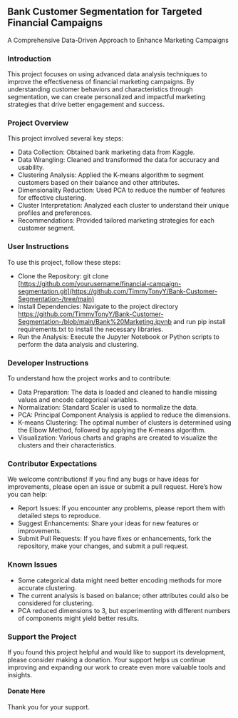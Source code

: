 ## Bank Customer Segmentation for Targeted Financial Campaigns

A Comprehensive Data-Driven Approach to Enhance Marketing Campaigns

### Introduction

This project focuses on using advanced data analysis techniques to improve the effectiveness of financial marketing campaigns. By understanding customer behaviors and characteristics through segmentation, we can create personalized and impactful marketing strategies that drive better engagement and success.

### Project Overview

This project involved several key steps:
* Data Collection: Obtained bank marketing data from Kaggle.
* Data Wrangling: Cleaned and transformed the data for accuracy and usability.
* Clustering Analysis: Applied the K-means algorithm to segment customers based on their balance and other attributes.
* Dimensionality Reduction: Used PCA to reduce the number of features for effective clustering.
* Cluster Interpretation: Analyzed each cluster to understand their unique profiles and preferences.
* Recommendations: Provided tailored marketing strategies for each customer segment.
  
### User Instructions

To use this project, follow these steps:
* Clone the Repository: git clone [https://github.com/yourusername/financial-campaign-segmentation.git](https://github.com/TimmyTonyY/Bank-Customer-Segmentation-/tree/main)
* Install Dependencies: Navigate to the project directory https://github.com/TimmyTonyY/Bank-Customer-Segmentation-/blob/main/Bank%20Marketing.ipynb and run pip install requirements.txt to install the necessary libraries.
* Run the Analysis: Execute the Jupyter Notebook or Python scripts to perform the data analysis and clustering.

### Developer Instructions

To understand how the project works and to contribute:
* Data Preparation: The data is loaded and cleaned to handle missing values and encode categorical variables.
* Normalization: Standard Scaler is used to normalize the data.
* PCA: Principal Component Analysis is applied to reduce the dimensions.
* K-means Clustering: The optimal number of clusters is determined using the Elbow Method, followed by applying the K-means algorithm.
* Visualization: Various charts and graphs are created to visualize the clusters and their characteristics.

### Contributor Expectations

We welcome contributions! If you find any bugs or have ideas for improvements, please open an issue or submit a pull request. Here’s how you can help:
* Report Issues: If you encounter any problems, please report them with detailed steps to reproduce.
* Suggest Enhancements: Share your ideas for new features or improvements.
* Submit Pull Requests: If you have fixes or enhancements, fork the repository, make your changes, and submit a pull request.

### Known Issues

* Some categorical data might need better encoding methods for more accurate clustering.
* The current analysis is based on balance; other attributes could also be considered for clustering.
* PCA reduced dimensions to 3, but experimenting with different numbers of components might yield better results.

### Support the Project

If you found this project helpful and would like to support its development, please consider making a donation. Your support helps us continue improving and expanding our work to create even more valuable tools and insights.
#### Donate Here
Thank you for your support.

